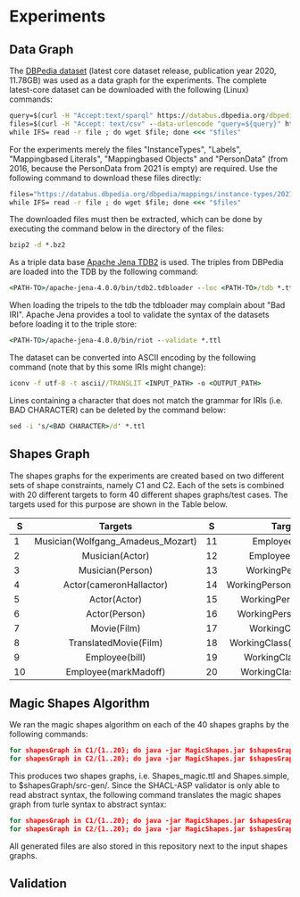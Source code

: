 # Experiments

## Data Graph
The [DBPedia dataset](https://databus.dbpedia.org/dbpedia/collections/latest-core) (latest core dataset release, publication year 2020, 11.78GB) was used as a data graph for the experiments. The complete latest-core dataset can be downloaded with the following (Linux) commands:

```cmd
query=$(curl -H "Accept:text/sparql" https://databus.dbpedia.org/dbpedia/collections/latest-core)
files=$(curl -H "Accept: text/csv" --data-urlencode "query=${query}" https://databus.dbpedia.org/repo/sparql | tail -n+2 | sed 's/"//g')
while IFS= read -r file ; do wget $file; done <<< "$files"
```
For the experiments merely the files "InstanceTypes", "Labels", "Mappingbased Literals", "Mappingbased Objects" and "PersonData" (from 2016, because the PersonData from 2021 is empty) are required. Use the following command to download these files directly:
```cmd
files="https://databus.dbpedia.org/dbpedia/mappings/instance-types/2021.12.01/instance-types_lang=en_specific.ttl.bz2 https://databus.dbpedia.org/dbpedia/mappings/instance-types/2021.12.01/instance-types_lang=en_transitive.ttl.bz2 https://databus.dbpedia.org/dbpedia/generic/labels/2021.12.01/labels_lang=en.ttl.bz2 https://databus.dbpedia.org/dbpedia/mappings/mappingbased-literals/2021.12.01/mappingbased-literals_lang=en.ttl.bz2 https://databus.dbpedia.org/dbpedia/mappings/mappingbased-objects/2021.12.01/mappingbased-objects_lang=en.ttl.bz2 https://databus.dbpedia.org/dbpedia/generic/persondata/2016.10.01/persondata_lang=en.ttl.bz2"
while IFS= read -r file ; do wget $file; done <<< "$files"
```

The downloaded files must then be extracted, which can be done by executing the command below in the directory of the files: 

```cmd
bzip2 -d *.bz2
```
As a triple data base [Apache Jena TDB2](https://jena.apache.org/documentation/tdb2/tdb2_cmds.html) is used. The triples from DBPedia are loaded into the TDB by the following command: 
```cmd
<PATH-TO>/apache-jena-4.0.0/bin/tdb2.tdbloader --loc <PATH-TO>/tdb *.ttl
```
When loading the tripels to the tdb the tdbloader may complain about "Bad IRI". Apache Jena provides a tool to validate the syntax of the datasets before loading it to the triple store: 
```cmd
<PATH-TO>/apache-jena-4.0.0/bin/riot --validate *.ttl
```
The dataset can be converted into ASCII encoding by the following command (note that by this some IRIs might change):
```cmd
iconv -f utf-8 -t ascii//TRANSLIT <INPUT_PATH> -o <OUTPUT_PATH>
```
Lines containing a character that does not match the grammar for IRIs (i.e. BAD CHARACTER) can be deleted by the command below: 
```cmd
sed -i 's/<BAD CHARACTER>/d' *.ttl 
```
<!---As a SPARQL server we used [Apache Jena Fuseki](https://jena.apache.org/documentation/fuseki2/fuseki-webapp.html#fuseki-standalone-server). To start the server with the triple dataset loaded above execute the command below. 
```cmd
fuseki-server --loc=<PATH-TO>/tdb --update /DBPedia
```
-->

## Shapes Graph
The shapes graphs for the experiments are created based on two different sets of shape constraints, namely C1 and C2. Each of the sets is combined with 20 different targets to form 40 different shapes graphs/test cases. The targets used for this purpose are shown in the Table below.

|S | Targets                          | S |  Targets                |  
|- |:--------------------------------:|-  | :----------------------:|
|1 | Musician(Wolfgang_Amadeus_Mozart)|11 | Employee(Actor)         |
|2 | Musician(Actor)                  |12 | Employee(Person)        |
|3 | Musician(Person)                 |13 | WorkingPerson(bill)     |
|4 | Actor(cameronHallactor)          |14 | WorkingPerson(markMadoff)|
|5 | Actor(Actor)                     |15 | WorkingPerson(Actor)    |
|6 | Actor(Person)                    |16 | WorkingPerson(Person)   |
|7 | Movie(Film)                      |17 | WorkingClass(bill)      |
|8 | TranslatedMovie(Film)            |18 | WorkingClass(markMadoff)|
|9 | Employee(bill)                   |19 | WorkingClass(Actor)     |
|10| Employee(markMadoff)             |20 | WorkingClass(Person)    |

## Magic Shapes Algorithm
We ran the magic shapes algorithm on each of the 40 shapes graphs by the following commands: 
```cmd
for shapesGraph in C1/{1..20}; do java -jar MagicShapes.jar $shapesGraph/Shapes.ttl ; done
for shapesGraph in C2/{1..20}; do java -jar MagicShapes.jar $shapesGraph/Shapes.ttl ; done
```
This produces two shapes graphs, i.e. Shapes_magic.ttl and Shapes.simple, to $shapesGraph/src-gen/. Since the SHACL-ASP validator is only able to read abstract syntax, the following command translates the magic shapes graph from turle syntax to abstract syntax:
```cmd
for shapesGraph in C1/{1..20}; do java -jar MagicShapes.jar $shapesGraph/Shapes_magic.ttl ; done
for shapesGraph in C2/{1..20}; do java -jar MagicShapes.jar $shapesGraph/Shapes_magic.ttl ; done
```
All generated files are also stored in this repository next to the input shapes graphs. 

## Validation

